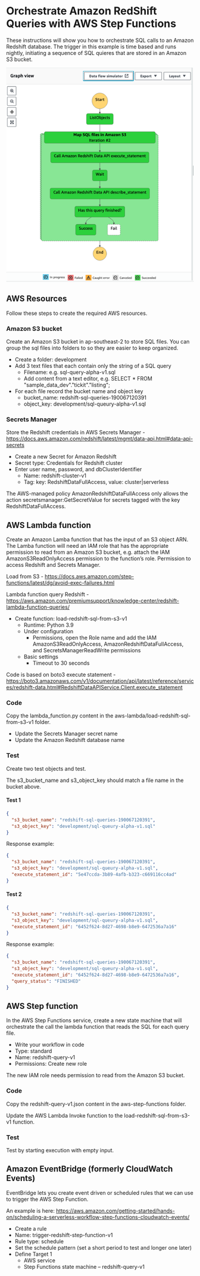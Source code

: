 # Orchestrate Amazon RedShift Queries with AWS Step Functions

These instructions will show you how to orchestrate SQL calls to an Amazon Redshift database. The trigger in this example is time based and runs nightly, initiating a sequence of SQL quieres that are stored in an Amazon S3 bucket. 

![Graph view of AWS step function](images/aws-step-function-01.png)

## AWS Resources

Follow these steps to create the required AWS resources.

### Amazon S3 bucket

Create an Amazon S3 bucket in ap-southeast-2 to store SQL files. You can group the sql files into folders to so they are easier to keep organized.

* Create a folder: development
* Add 3 text files that each contain only the string of a SQL query 
  * Filename: e.g. sql-query-alpha-v1.sql
  * Add content from a text editor, e.g. SELECT * FROM "sample_data_dev"."tickit"."listing";
* For each file record the bucket name and object key 
  * bucket_name: redshift-sql-queries-190067120391
  * object_key: development/sql-queury-alpha-v1.sql

### Secrets Manager

Store the Redshift credentials in AWS Secrets Manager - https://docs.aws.amazon.com/redshift/latest/mgmt/data-api.html#data-api-secrets

* Create a new Secret for Amazon Redshift
* Secret type: Credentials for Redshift cluster
* Enter user name, password, and dbClusterIdentifier
  * Name: redshift-cluster-v1
  * Tag: key: RedshiftDataFullAccess, value: cluster|serverless 

The AWS-managed policy AmazonRedshiftDataFullAccess only allows the action secretsmanager:GetSecretValue for secrets tagged with the key RedshiftDataFullAccess. 

## AWS Lambda function

Create an Amazon Lamba function that has the input of an S3 object ARN. The Lamba function will need an IAM role that has the appropriate permission to read from an Amazon S3 bucket, e.g. attach the IAM AmazonS3ReadOnlyAccess permission to the function’s role. Permission to access Redshift and Secrets Manager.

Load from S3 - https://docs.aws.amazon.com/step-functions/latest/dg/avoid-exec-failures.html

Lambda function query Redshift - https://aws.amazon.com/premiumsupport/knowledge-center/redshift-lambda-function-queries/ 

* Create function: load-redshift-sql-from-s3-v1
  * Runtime: Python 3.9
  * Under configuration 
    * Permissions, open the Role name and add the IAM AmazonS3ReadOnlyAccess, AmazonRedshiftDataFullAccess, and SecretsManagerReadWrite permissions
  * Basic settings 
    * Timeout to 30 seconds

Code is based on boto3 execute statement - https://boto3.amazonaws.com/v1/documentation/api/latest/reference/services/redshift-data.html#RedshiftDataAPIService.Client.execute_statement 

### Code

Copy the lambda_function.py content in the aws-lambda/load-redshift-sql-from-s3-v1 folder.

* Update the Secrets Manager secret name
* Update the Amazon Redshift database name

### Test

Create two test objects and test.

The s3_bucket_name and s3_object_key should match a file name in the bucket above.

#### Test 1

```json
{
  "s3_bucket_name": "redshift-sql-queries-190067120391",
  "s3_object_key": "development/sql-queury-alpha-v1.sql"
}
```
Response example:
```json
{
  "s3_bucket_name": "redshift-sql-queries-190067120391",
  "s3_object_key": "development/sql-queury-alpha-v1.sql",
  "execute_statement_id": "5e47ccda-3b89-4afb-b323-c669116cc4ad"
}
```

#### Test 2
```json
{
  "s3_bucket_name": "redshift-sql-queries-190067120391",
  "s3_object_key": "development/sql-queury-alpha-v1.sql",
  "execute_statement_id": "6452f624-8d27-4698-b8e9-6472536a7a16"
}
```
Response example:
```json
{
  "s3_bucket_name": "redshift-sql-queries-190067120391",
  "s3_object_key": "development/sql-queury-alpha-v1.sql",
  "execute_statement_id": "6452f624-8d27-4698-b8e9-6472536a7a16",
  "query_status": "FINISHED"
}
```


## AWS Step function

In the AWS Step Functions service, create a new state machine that will orchestrate the call the lambda function that reads the SQL for each query file.

* Write your workflow in code
* Type: standard
* Name: redshift-query-v1
* Permissions: Create new role

The new IAM role needs permission to read from the Amazon S3 bucket.

### Code

Copy the redshift-query-v1.json content in the aws-step-functions folder.

Update the AWS Lambda Invoke function to the load-redshift-sql-from-s3-v1 function.

### Test

Test by starting execution with empty input.

## Amazon EventBridge (formerly CloudWatch Events)

EventBridge lets you create event driven or scheduled rules that we can use to trigger the AWS Step Function.

An example is here: https://aws.amazon.com/getting-started/hands-on/scheduling-a-serverless-workflow-step-functions-cloudwatch-events/

* Create a rule
* Name: trigger-redshift-step-function-v1
* Rule type: schedule
* Set the schedule pattern (set a short period to test and longer one later)
* Define Target 1 
  * AWS service
  * Step Functions state machine – redshift-query-v1
